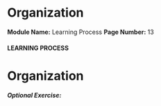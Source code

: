 <!--
 // Platform: Academy
// URL: https://academy.hackthebox.com/module/9/section/51
// Platform Version: V1
// Module ID: 9
// Module Name: Learning Process
// Module Difficulty: Fundamental
// Section ID: 51
// Section Title: Organization
// Page Title: Learning Process
// Page Number: 13
-->

# Organization

**Module Name:** Learning Process **Page Number:** 13

#### LEARNING PROCESS

# Organization

##### Optional Exercise:

####